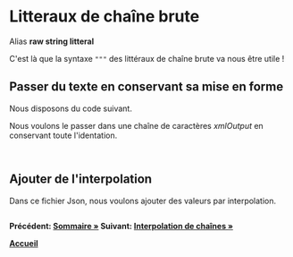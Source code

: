 # Litteraux de chaîne brute
Alias **raw string litteral**


C'est là que la syntaxe `"""` des littéraux de chaîne brute va nous être utile ! 

## Passer du texte en conservant sa mise en forme

Nous disposons du code suivant.

Nous voulons le passer dans une chaîne de caractères *xmlOutput* en conservant toute l'identation.

```xml

```

``` cs --region xml-sample --source-file ../src/Snippets/RawStringLitteral.cs --project ../src/Coding4FunWorkshop.csproj
```

## Ajouter de l'interpolation

Dans ce fichier Json, nous voulons ajouter des valeurs par interpolation.

``` cs --region interpolated-json-sample --source-file ../src/Snippets/RawStringLitteral.cs --project ../src/Coding4FunWorkshop.csproj
```


**Précédent: [Sommaire &raquo;](./../index.md) Suivant:  [Interpolation de chaînes &raquo;](./stringinterpolation.md)**

**[Accueil](../README.md)**
